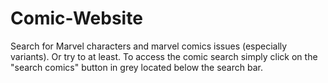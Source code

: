 # Comic-Website
Search for Marvel characters and marvel comics issues (especially variants). Or try to at least.
To access the comic search simply click on the "search comics" button in grey located below the search bar.

